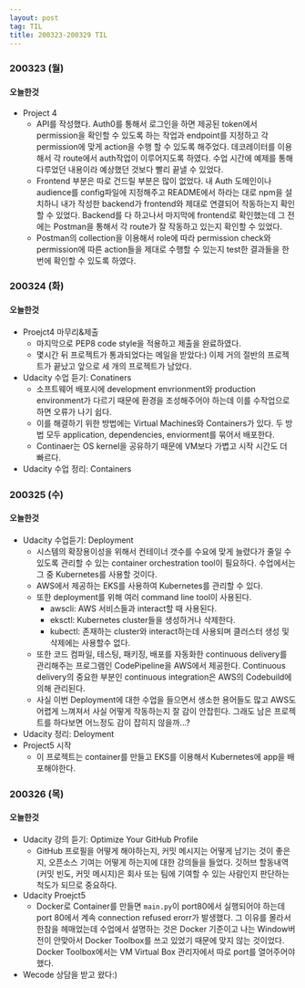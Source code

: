 ```yaml
---
layout: post
tag: TIL
title: 200323-200329 TIL
---
```

### 200323 (월)
#### 오늘한것
- Project 4 
  - API를 작성했다. Auth0를 통해서 로그인을 하면 제공된 token에서 permission을 확인할 수 있도록 하는 작업과 endpoint를 지정하고 각 permission에 맞게 action을 수행 할 수 있도록 해주었다.
  데코레이터를 이용해서 각 route에서 auth작업이 이루어지도록 하였다. 수업 시간에 예제를 통해 다루었던 내용이라 예상했던 것보다 빨리 끝낼 수 있었다.
  - Frontend 부분은 따로 건드릴 부분은 많이 없었다. 내 Auth 도메인이나 audience를 config파일에 지정해주고 README에서 하라는 대로 npm을 설치하니 
  내가 작성한 backend가 frontend와 제대로 연결되어 작동하는지 확인 할 수 있었다. Backend를 다 하고나서 마지막에 frontend로 확인했는데 그 전에는 Postman을 통해서 각 route가
  잘 작동하고 있는지 확인할 수 있었다.
  - Postman의 collection을 이용해서 role에 따라 permission check와 permission에 따른 action들을 제대로 수행할 수 있는지 test한 결과들을 한번에 확인할 수 있도록 하였다.

### 200324 (화)
#### 오늘한것
- Proejct4 마무리&제출
  - 마지막으로 PEP8 code style을 적용하고 제출을 완료하였다.
  - 몇시간 뒤 프로젝트가 통과되었다는 메일을 받았다:) 이제 거의 절반의 프로젝트가 끝났고 앞으로 세 개의 프로젝트가 남았다. 
- Udacity 수업 듣기: Conatiners
  - 소프트웨어 배포시에 development envrionment와 production environment가 다르기 때문에 환경을 조성해주어야 하는데 이를 수작업으로 하면 오류가 나기 쉽다.
  - 이를 해결하기 위한 방법에는 Virtual Machines와 Containers가 있다. 두 방법 모두 application, dependencies, enviorment를 묶어서 배포한다. 
  - Continaer는 OS kernel을 공유하기 때문에 VM보다 가볍고 시작 시간도 더 빠르다.
- Udacity 수업 정리: Containers
 
### 200325 (수)
#### 오늘한것
- Udacity 수업듣기: Deployment
  - 시스템의 확장용이성을 위해서 컨테이너 갯수를 수요에 맞게 늘렸다가 줄일 수 있도록 관리할 수 있는 container orchestration tool이 필요하다. 수업에서는 그 중 Kubernetes를 사용할 것이다.
  - AWS에서 제공하는 EKS를 사용하여 Kubernetes를 관리할 수 있다.
  - 또한 deployment를 위해 여러 command line tool이 사용된다.
    - awscli: AWS 서비스들과 interact할 때 사용된다.
    - eksctl: Kubernetes cluster들을 생성하거나 삭제한다.
    - kubectl: 존재하는 cluster와 interact하는데 사용되며 클러스터 생성 및 삭제에는 사용할수 없다.
  - 또한 코드 컴파일, 테스팅, 패키징, 배포를 자동화한 continuous delivery를 관리해주는 프로그램인 CodePipeline을 AWS에서 제공한다. Continuous delivery의 중요한 부분인 continuous integration은 AWS의 Codebuild에 의해 관리된다.
  - 사실 이번 Deployment에 대한 수업을 들으면서 생소한 용어들도 많고 AWS도 어렵게 느껴져서 사실 어떻게 작동하는지 잘 감이 안잡힌다. 그래도 남은 프로젝트를 하다보면 어느정도 감이 잡히지 않을까...?
- Udacity 정리: Deloyment
- Project5 시작
  - 이 프로젝트는 container를 만들고 EKS를 이용해서 Kubernetes에 app을 배포해야한다.

### 200326 (목)
#### 오늘한것
- Udacity 강의 듣기: Optimize Your GitHub Profile
  - GitHub 프로필을 어떻게 해야하는지, 커밋 메시지는 어떻게 남기는 것이 좋은지, 오픈소스 기여는 어떻게 하는지에 대한 강의들을 들었다. 깃허브 할동내역(커밋 빈도, 커밋 메시지)은 회사 또는 팀에 기여할 수 있는 사람인지 판단하는 척도가 되므로 중요하다. 
- Udacity Proejct5
  - Docker로 Container를 만들면 `main.py`이 port80에서 실행되어야 하는데 port 80에서 계속 connection refused erorr가 발생했다. 그 이유를 몰라서 한참을 헤매었는데 수업에서 설명하는 것은 Docker 기준이고 나는 Window버전이 안맞아서 Docker Toolbox를 쓰고 있었기 때문에 맞지 않는 것이었다. Docker Toolbox에서는 VM Virtual Box 관리자에서 따로 port를 열어주어야 했다.
- Wecode 상담을 받고 왔다:) 
